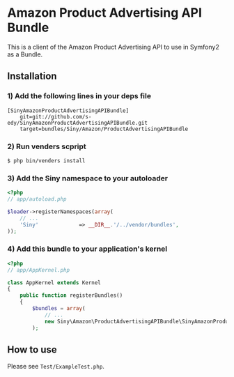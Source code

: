 Amazon Product Advertising API Bundle
=====================================

This is a client of the Amazon Product Advertising API to use in Symfony2 as a Bundle.

Installation
-------------

### 1) Add the following lines in your deps file

```
[SinyAmazonProductAdvertisingAPIBundle]
    git=git://github.com/s-edy/SinyAmazonProductAdvertisingAPIBundle.git
    target=bundles/Siny/Amazon/ProductAdvertisingAPIBundle
```

### 2) Run venders scpript

```
$ php bin/venders install
```

### 3) Add the Siny namespace to your autoloader

```php
<?php
// app/autoload.php

$loader->registerNamespaces(array(
	// ...
	'Siny'             => __DIR__.'/../vendor/bundles',
));
```

### 4) Add this bundle to your application's kernel

```php
<?php
// app/AppKernel.php

class AppKernel extends Kernel
{
    public function registerBundles()
    {
        $bundles = array(
        	// ...
            new Siny\Amazon\ProductAdvertisingAPIBundle\SinyAmazonProductAdvertisingAPIBundle(),
        );
```

How to use
----------

Please see `Test/ExampleTest.php`.
